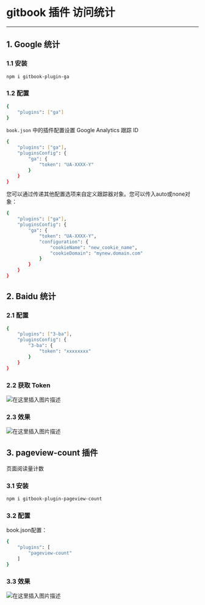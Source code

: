 # gitbook 插件 访问统计


---

##  1. Google 统计
### 1.1 安装

```bash
npm i gitbook-plugin-ga
```
###  1.2 配置

```bash
{
    "plugins": ["ga"]
}
```
`book.json` 中的插件配置设置 Google Analytics 跟踪 ID

```bash
{
    "plugins": ["ga"],
    "pluginsConfig": {
        "ga": {
            "token": "UA-XXXX-Y"
        }
    }
}
```

您可以通过传递其他配置选项来自定义跟踪器对象。您可以传入auto或none对象：
```bash
{
    "plugins": ["ga"],
    "pluginsConfig": {
        "ga": {
            "token": "UA-XXXX-Y",
            "configuration": {
                "cookieName": "new_cookie_name",
                "cookieDomain": "mynew.domain.com"
            }
        }
    }
}
```
##  2. Baidu 统计
### 2.1 配置

```bash
{
    "plugins": ["3-ba"],
    "pluginsConfig": {
        "3-ba": {
            "token": "xxxxxxxx"
        }
    }
}
```
###  2.2 获取 Token
![在这里插入图片描述](https://img-blog.csdnimg.cn/d362b8c32af1456aac89e202615e0e02.png)
###  2.3  效果
![在这里插入图片描述](https://img-blog.csdnimg.cn/448bf5ad7360484ba08fd2a3d5f240cc.png)


##  3. pageview-count 插件
页面阅读量计数

### 3.1 安装

```bash
npm i gitbook-plugin-pageview-count
```
### 3.2 配置
book.json配置：
```bash
{
    "plugins": [
        "pageview-count"
    ]
}
```
###  3.3 效果
![在这里插入图片描述](https://img-blog.csdnimg.cn/95f13918844b480da22534d8c9204670.png)

